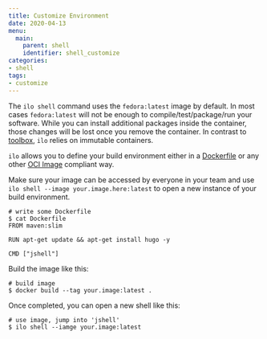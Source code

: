 ```yaml
---
title: Customize Environment
date: 2020-04-13
menu:
  main:
    parent: shell
    identifier: shell_customize
categories:
- shell
tags:
- customize
---
```


The `ilo shell` command uses the `fedora:latest` image by default. In most cases `fedora:latest` will not be enough to compile/test/package/run your software. While you can install additional packages inside the container, those changes will be lost once you remove the container. In contrast to [toolbox](https://github.com/containers/toolbox), `ilo` relies on immutable containers.

`ilo` allows you to define your build environment either in a [Dockerfile](https://docs.docker.com/engine/reference/builder/) or any other [OCI Image](https://github.com/opencontainers/image-spec/blob/master/spec.md) compliant way.

Make sure your image can be accessed by everyone in your team and use `ilo shell --image your.image.here:latest` to open a new instance of your build environment.

```shell script
# write some Dockerfile
$ cat Dockerfile
FROM maven:slim

RUN apt-get update && apt-get install hugo -y

CMD ["jshell"]
```

Build the image like this:

```shell script
# build image
$ docker build --tag your.image:latest .
```

Once completed, you can open a new shell like this:

```shell script
# use image, jump into 'jshell'
$ ilo shell --iamge your.image:latest
```
